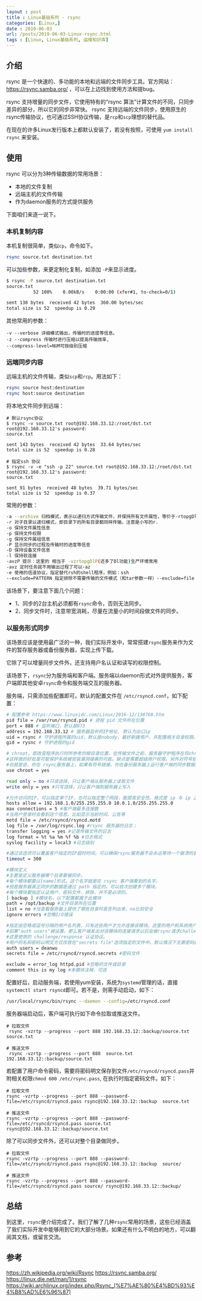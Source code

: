 ```yaml
---
layout : post
title : Linux基础系列 - rsync
categories: [Linux,] 
date : 2019-06-03
url: /posts/2019-06-03-Linux-rsync.html 
tags : [Linux, Linux基础系列, 运维知识库]
---
```


## 介绍

rsync 是一个快速的、多功能的本地和远端的文件同步工具。官方网站：https://rsync.samba.org/ ，可以在上边找到使用方法和提bug。

rsync 支持增量的同步文件，它使用特有的“rsync 算法”计算文件的不同，只同步差异的部分，所以它的同步非常快。
rsync 支持远端的文件同步，使用原生的rsync传输协议，也可通过SSH协议传输，是`rcp`和`scp`理想的替代品。

在现在的许多Linux发行版本上都默认安装了，若没有按照，可使用 `yum install rsync` 来安装。

## 使用

rsync 可以分为3种传输数据的常用场景：

- 本地的文件复制
- 远端主机的文件传输
- 作为daemon服务的方式提供服务

下面咱们来逐一说下。

### 本机复制内容

本机复制很简单，类似`cp`，命令如下。

```bash
rsync source.txt destination.txt 
```

可以加些参数，来更定制化复制，如添加 `-P`来显示进度。

```bash
$ rsync -P source.txt destination.txt
source.txt
          52 100%    0.00kB/s    0:00:00 (xfer#1, to-check=0/1)

sent 138 bytes  received 42 bytes  360.00 bytes/sec
total size is 52  speedup is 0.29
```

其他常用的参数：

```
-v --verbose 详细模式输出，传输时的进度等信息。
-z --compress 传输时进行压缩以提高传输效率,
--compress-level=NUM可按级别压缩

```

### 远端同步内容

远端主机的文件传输，类似`scp`和`rcp`。用法如下：

```bash
rsync source host:destination
rsync host:source destination
```

将本地文件同步到远端：

```
# 默认rsync协议
$ rsync -v source.txt root@192.168.33.12:/root/dst.txt
root@192.168.33.12's password:
source.txt

sent 143 bytes  received 42 bytes  33.64 bytes/sec
total size is 52  speedup is 0.28

# 指定ssh 协议
$ rsync -v -e "ssh -p 22" source.txt root@192.168.33.12:/root/dst.txt
root@192.168.33.12's password:
source.txt

sent 91 bytes  received 48 bytes  39.71 bytes/sec
total size is 52  speedup is 0.37
```

常用的参数：

```bash
-a --archive 归档模式，表示以递归方式传输文件，并保持所有文件属性，等价于-rtopgDl
-r 对子目录以递归模式，即目录下的所有目录都同样传输，注意是小写的r.
-o 保持文件属性信息
-p 保持文件权限
-g 保持文件属组信息
-P 显示同步的过程及传输时的进度等信息
-D 保持设备文件信息
-l 保持软连接
-avzP 提示：这里的 相当于 -vzrtopgDlP(还多了Dl功能)生产环境常用 
-avz 定时任务就不用输出过程了可以-az
-e 使用的信道协议，指定替代rsh的shell程序，例如：ssh
--exclude=PATTERN 指定排除不需要传输的文件模式（和tar参数一样）--exclude=file（文件名所在的目录文件）（和tar参数一样）--delete 无差异同步，即全部同步。
```

该场景下，要注意下面几个问题：

- 1、同步的2台主机必须都有`rsync`命令，否则无法同步。
- 2、同步文件时，注意带宽消耗，尽量在流量小的时间段做文件的同步。

### 以服务形式同步

该场景应该是使用最广泛的一种，我们实际开发中，常常搭建`rsync`服务来作为文件的暂存服务器或备份服务器，实现上传下载。

它除了可以增量同步文件外，还支持用户名认证和读写的权限控制。

该场景下，`rsync`分为服务端和客户端。服务端以daemon形式对外提供服务，客户端即其他安卓`rsync`命令和服务端交互的服务器。

服务端，只需添加些配置即可。默认的配置文件在 `/etc/rsyncd.conf`，如下配置：

```bash
# 配置参考 https://www.linuxidc.com/Linux/2016-12/138768.htm
pid file = /var/run/rsyncd.pid # 进程 pid 文件所在位置
port = 888 # 监听端口，默认是873
address = 192.168.33.12 # 服务器监听的IP地址, 默认为出口ip
uid = rsync # 守护进程所属的uid，默认是nobody，最好新建用户，并配置相关目录权限。
gid = rysnc # 守护进程的gid

# chroot，即改变程序执行时所参考的根目录位置，在传输文件之前，服务器守护程序在将chroot 到文件系统中的目录中
#这样做的好处是可能保护系统被安装漏洞侵袭的可能。缺点是需要超级用户权限。另外对符号链接文件，将会排除在外
#也就是说，你在 rsync服务器上，如果有符号链接，你在备份服务器上运行客户端的同步数据时，只会把符号链接名同步下来，并不会同步符号链接的内容
use chroot = yes 

read only = no #只读选择，只让客户端从服务器上读取文件
write only = yes #只写选择，只让客户端到服务器上写入

#允许访问的IP，可以指定单个IP，也可以指定整个网段，能提高安全性。格式是 ip 与 ip 之间、ip 和网段之间、网段和网段之间要用空格隔开；
hosts allow = 192.168.1.0/255.255.255.0 10.0.1.0/255.255.255.0 
max connections = 5 #客户端最多连接数
#当用户登录时会看到这个信息。比如显示当前时间、公告等
motd file = /etc/rsyncd/rsyncd.motd
log file = /var/log/rsync.log #rsync 服务器的日志；
transfer logging = yes #记录传输文件的日志
log format = %t %a %m %f %b #日志格式
syslog facility = local3 #日志级别

#通过该选项可以覆盖客户指定的IP超时时间。可以确保rsync服务器不会永远等待一个崩溃的客户端。超时单位为秒钟，0表示没有超时定义，这也是默认值。对于匿名rsync服务器来说，一个理想的数字是600。
timeout = 300 

#模块定义
#主要是定义服务器哪个目录要被同步。
#每个模块都要以[name]形式。这个名字就是在 rsync 客户端看到的名字。
#但是服务器真正同步的数据是通过 path 指定的。可以依次创建多个模块。
#每个模块要指定认证用户、密码文件、排除，并不是必须的。
[ backup ] #模块名，以下配置都属于此模块
path = /opt/backup #文件目录所在位置
list = no #当查看服务器上提供了哪些目录时是否列出来，no比较安全
ignore errors #忽略I/O错误

#指定由空格或逗号分隔的用户名列表，只有这些用户才允许连接该模块。这里的用户和系统用户没有任何关系，是 rsyncd.secrets 中的用户名！
#如果"auth users"被设置，那么客户端发出对该模块的连接请求以后会被rsync请求challenged进行验证身份。
#这里使用的 challenge/response 认证协议。
#用户的名和密码以明文方式存放在"secrets file"选项指定的文件中。默认情况下无需密码就可以连接模块(也就是匿名方式)。
auth users = deanwu
secrets file = /etc/rsyncd/rsyncd.secrets #密码文件

exclude = error_log httpd.pid #忽略的文件或目录
comment this is my log #本模块注释，可选
```

配置好后，启动服务端，若使用yum安装，系统为`systemd`管理的话，直接 `systemctl start rsyncd`即可。若不是，则需手动启动，如下：

```bash
/usr/local/rsync/bin/rsync --daemon --config=/etc/rsyncd.conf
```

服务器端启动后，客户端可执行如下命令拉取或推送文件。

```
# 拉取文件
 rsync -vzrtp --progress --port 888 192.168.33.12::backup/source.txt  source.txt

# 推送文件
 rsync -vzrtp --progress --port 888  source.txt 192.168.33.12::backup/source.txt 
```

若配置了用户命令密码，需要将密码明文保存到文件`/etc/rsyncd/rsyncd.pass`并附相关权限`chmod 600 /etc/rsync.pass`, 在执行时指定密码文件。如下：

```
# 拉取文件
rsync -vzrtp --progress --port 888 --password-file=/etc/rsyncd/rsyncd.pass rsync@192.168.33.12::backup  source.txt

# 推送文件
rsync -vzrtp --progress --port 888 --password-file=/etc/rsyncd/rsyncd.pass source.txt  rsync@192.168.33.12::backup/source.txt 
```

除了可以同步文件外，还可以对整个目录做同步。

```
# 拉取文件
rsync -vzrtp --progress --port 888 --password-file=/etc/rsyncd/rsyncd.pass rsync@192.168.33.12::backup  source/

# 推送文件
rsync -vzrtp --progress --port 888 --password-file=/etc/rsyncd/rsyncd.pass source/ rsync@192.168.33.12::backup/
```

## 总结

到这里，`rsync`便介绍完成了。我们了解了几种`rsync`常用的场景，这些已经涵盖了我们实际开发中能够用到它的大部分场景。如果还有什么不明白的地方，可以翻阅其文档，或留言交流。

## 参考 
https://zh.wikipedia.org/wiki/Rsync
https://rsync.samba.org/
https://linux.die.net/man/1/rsync
https://wiki.archlinux.org/index.php/Rsync_(%E7%AE%80%E4%BD%93%E4%B8%AD%E6%96%87)